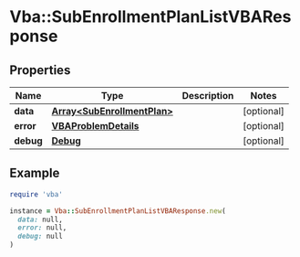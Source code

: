 # Vba::SubEnrollmentPlanListVBAResponse

## Properties

| Name | Type | Description | Notes |
| ---- | ---- | ----------- | ----- |
| **data** | [**Array&lt;SubEnrollmentPlan&gt;**](SubEnrollmentPlan.md) |  | [optional] |
| **error** | [**VBAProblemDetails**](VBAProblemDetails.md) |  | [optional] |
| **debug** | [**Debug**](Debug.md) |  | [optional] |

## Example

```ruby
require 'vba'

instance = Vba::SubEnrollmentPlanListVBAResponse.new(
  data: null,
  error: null,
  debug: null
)
```

